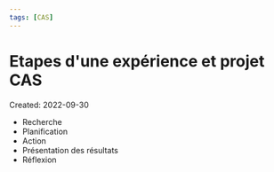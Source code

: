 ```yaml
---
tags: [CAS] 
---
```

# Etapes d'une expérience et projet CAS
Created: 2022-09-30

- Recherche  
- Planification   
- Action  
- Présentation des résultats
- Réflexion